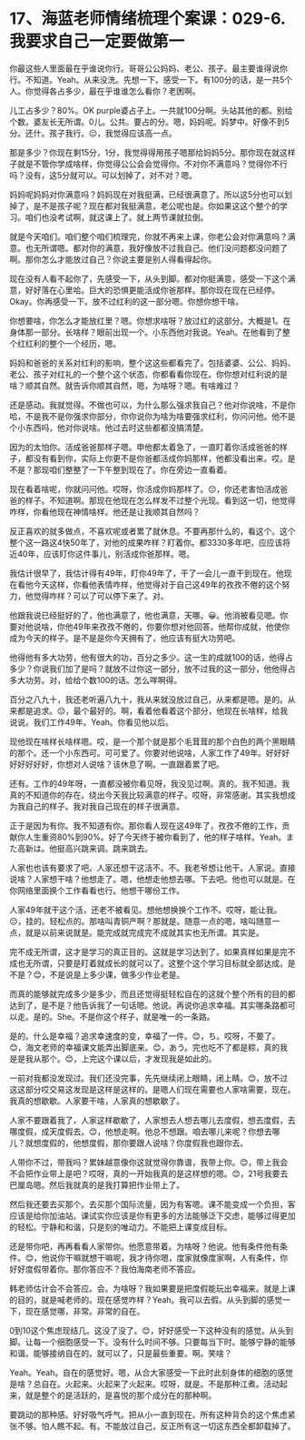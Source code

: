 # 17、海蓝老师情绪梳理个案课：029-6.我要求自己一定要做第一

你最这些人里面最在乎谁说你行。哥哥公公妈妈、老公、孩子。最主要谁得说你行。不知道。Yeah。从来没洗。先想一下。感受一下。有100分的话，是一共5个人。你觉得各占多少，最在乎谁谁怎么看你？老困啊。

儿工占多少？80%。OK purple婆占子上。一共就100分啊。头站其他的都。别给个数。婆友长无所谓。0儿。公共。要占的分。嗯，妈妈呢。妈梦中。好像不到5分。还什。孩子我行。😔，我觉得应该高一点。

那是多少？你现在剩15分，1分，我觉得得用孩子嗯那给妈妈5分。那你现在就这样子就是不管你学成啥样，你觉得公公会会觉得你。不对你不满意吗？觉得你不行吗？没有，这5分就可以。可以划掉了，对不对？嗯。

妈妈呢妈妈对你满意吗？妈妈现在对我挺满，已经很满意了。所以这5分也可以划掉了，是不是孩子呢？现在都对我挺满意，老公呢也是。你如果这这个整个的学习。咱们也没考试啊，就这课上了。就上两节课就拉倒。

就是今天咱们。咱们整个咱们梳理完，你就不再来上课，你老公会对你满意吗？满意。也无所谓嗯。都对你的满意，我好像放不过我自己。他们没问题都没问题了啊。那你怎么才能放过自己？你说主要是别人得看得起你。

现在没有人看不起你了，先感受一下，从头到脚。都对你挺满意，感受一下这个满意，好好落在心里哈。巨大的恐惧更能活成你爸那样。那你现在现在已经停。Okay。你再感受一下。放不过红利的这一部分嗯。你想你想干啥。

你想要啥，你怎么才能放红里？嗯。你想求啥呀？放过红的这部分。大概是1。在身体那一部分。长啥样？眼前出现一个。小东西他对我说。Yeah。在他看到了整个红红利的整个一个经历，嗯。

妈妈和爸爸的关系对红利的影响，整个这这些都看完了。包括婆婆、公公、妈妈、老公、孩子对红礼的一个整个这个状态，你都看看你现在。你你想对红利说的是啥？顺其自然。就告诉你顺其自然，嗯，为啥呀？嗯。有啥难过？

还是感动。我就觉得。不做也可以，为什么那么强求我自己？他对你说啥，不是你哈，不是我不是你强求你部分，你你说你为啥为啥要强求红利，你问问他。他不是个小东西吗，他对你说啥。他过去时这些都都没搞清楚。

因为的太怕你。活成爸爸那样子嗯。申他都太着急了，一直盯着你活成爸爸的样子，都没有看到你，实际上你更不是你爸都活成你妈那样，他都没看出来。哎。是不是？那现咱们整整了一下午整到现在了。你在旁边一直看着。

现在看着啥呢，你就问问他。哎呀，你活成你妈那样了。😔，你还老害怕活成爸爸的样子。不知道啊。那现在他现在怎么样发不过整个光现。看到这一切，他觉得咋样，你看他现在神情啥样。他还是让我顺其自然吗？

反正喜欢的就多做点，不喜欢呢或者累了就休息。不要再那什么的，看这个。这个整个这一路这4快50年了，对他的成果咋样？盯着你。都3330多年吧，应应该将近40年，应该盯你这件事儿，别活成你爸那样。嗯。

我估计很早了，我估计得有49年，盯你49年了，干了一会儿一直干到现在。他现在看他今天这样，你看他表情咋样，他觉得对于自己这49年的孜孜不倦的这个努力，他觉得咋样？可以了可以停下来了。对。

他跟我说已经挺好的了，他也满意了，他也满意，天哪。😀。他消被看见嗯。你要对他说啥，你他49年来孜孜不倦的，你要你想对他回答。他帮你成就，他使你成为今天的样子。是不是是你今天拥有了，他应该有挺大功劳吧。

他得他有多大功劳，他有很大的功，百分之多少。这一生的成就100的话，他得占多少？你说我们加了是吗？就放不过你这一部分，放不过我的这一部分，他他得占多大功劳。对，给给个数100的话。怎么咩啊得。

百分之八九十，我还老听遍八九十，我从来就没放过自己，从来都是嗯。是的。从来都是追求。😔，最个最好的。啊，看着他看着这个部分，他现在长啥样，给我说说。我们工作49年。Yeah。你看见他以后。

现他现在啥样长啥样嗯。哎，是一个那个就是那个毛茸茸的那个白色的两个黑眼睛的那个。还一个小东西可。可可爱了。你要对他说啥，人家工作了49年。好好好好好好好好，你想对人说啥？该休息了啊。一直跟着累了吧。

还有。工作的49年呀，一直都没被你看见呀，我没见过啊。真的。我不知道。我真的不知道你的存在。绕出今天我比较满意的样子。哎呀，非常感谢。其实我想成为我自己的样子。我对我自己现在的样子很满意。

正于是因为有你。我不知道有你。那你看人现在这49年了，孜孜不倦的工作，贡献你人生重资80%到90%。好了今天终于被你看到了，他的样子啥样。Yeah。また高新は。他挺高兴跳来调。跳来跳去。

人家也也该有要求了吧。人家还想干这活不。不。我老爷想让他干。人家说。直接说啥？人家想干啥？他想走了。嗯，他想走他想去哪。下去吧。他也可以就是。在你网络里面换个工作看看也行。他想干哪份工作。

人家49年就干这个活，还老不被看见。想他想换换个工作不。哎呀，能让我。😔，挂的。轻松点的。那啥叫青铜产啊？那就是。随意一点的嗯，啥叫随意一点，就是以前来说就是。能完成就完成完不成就其实也无所谓。其实是。

完不成无所谓，这才是学习的真正目的。这就是学习达到了。如果真样如果是完不成也无所谓，只要是盯着就成长的就可以了。这整个这个学习目标就全部达成。是不是？😊，不是说是上多少课，做多少作业老是。

而真的能够就完成多少是多少，而且还觉得挺轻松自在的这就个整个所有的目的都达到了，是不是？他告诉我了一句话嗯。他说。再说你追求幸福。其实哪条路都可以走。是的。She。不是你这个样子，就是唯一的一条路。

是的。什么是幸福？追求幸速度的变，幸福了一件。😊，ち。哎呀，不要了。😊，海文老师的幸福课文能弄出脚底来。😊，あう。完也吃不了都是粽，真的我是是我从那个。😊，上完这个课以后，才发现我是如此的。

一前对我都没发现过。我们还没完事，先先继续闭上眼睛，闭上睛。😊，放不过这这部分哎交易这发现是这样是这样的。是嗯人们现在需要也人家啥需要，现在。我真的想歇歇。人家要干啥，人家真的想歇歇了。

人家不要跟着我了，人家这样歇歇了，人家想去人想去哪儿去度假，想去度假，去哪度假，成天度假去。😊，他想走啊。他总不想跟。咱去哪儿来呢？你想去哪儿？就想度假的，他想度假，那你要跟人说啥？你度假我也跟你去。

人带你不过，带我吗？累妹越意像你这就觉得你靠谱，我带上你。😊，带上我会不会把作业带上是吧？哎呀，真的一开始我真的是这样想的嗯。😊，21号我要去巴厘岛嗯。然后我就真的是我打算把作业带上了。

然后我还要去买那个。去买那个国际流量，因为有客嗯。课不能变成一个负担，客应该是给你加油站。课试实你应该是你有更多的方法能够泛下交虑，能够过得更加的轻松。宁静和和谐，只是刻的唯动力。不能把上课变成目标。

还是带你吧，再再看看人家带你。他愿意带着。为啥呀？他说。他有条件他有条件。😊，他说你干嘛就想干嘛呢，我才待你嗯，度家就像度家啊，人有条件，你好好度假带着你。那你答应不？我怕海南老师不答应。

韩老师估计会不会答应。会。为啥呀？我如果要是把度假能玩出幸福来。就是上课的目的，就是喊老师的。现在感觉咋样？Yeah。我可以去假。从头到脚的感觉一下，现在感觉哪，非常。非常的自在。

0到10这个焦虑现结几。这没了没了。😊，好好感受一下这种没有的感觉。从头到脚。让每一个细胞感受一下。没有什么时间不够。只要每当下时。能够宁静的能够和谐。能够接纳自在的。就可以了，只是最些重要。啊。笑啥？

Yeah。Yeah。自在的感觉好。嗯，从合大家感受一下此时此刻身体的细胞的感觉是啥？总自在。火起来。火起来了火起来。哎呀，就是。不是那种江煮。活动起来，就是整个的是活跃的，是喜悦的那个成分在的那种啊。

要跳动的那种感。好好吸气呼气。把从小一直到现在。所有这种背负的这个焦虑紧张不够。怕人瞧不起。有。不能放过自己，反正所有这一切这东西全都卸载掉了。

